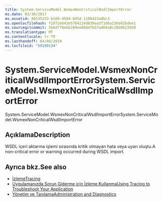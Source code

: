 ```yaml
---
title: System.ServiceModel.WsmexNonCriticalWsdlImportError
ms.date: 03/30/2017
ms.assetid: d6535153-b160-4584-8d5d-1186423a0bc3
ms.openlocfilehash: f2872e643e5784224d039aa3f1d6a236d42bdee1
ms.sourcegitcommit: 5b6d778ebb269ee6684fb57ad69a8c28b06235b9
ms.translationtype: MT
ms.contentlocale: tr-TR
ms.lasthandoff: 04/08/2019
ms.locfileid: "59199134"
---
```

# <a name="systemservicemodelwsmexnoncriticalwsdlimporterror"></a><span data-ttu-id="14188-102">System.ServiceModel.WsmexNonCriticalWsdlImportError</span><span class="sxs-lookup"><span data-stu-id="14188-102">System.ServiceModel.WsmexNonCriticalWsdlImportError</span></span>
<span data-ttu-id="14188-103">System.ServiceModel.WsmexNonCriticalWsdlImportError</span><span class="sxs-lookup"><span data-stu-id="14188-103">System.ServiceModel.WsmexNonCriticalWsdlImportError</span></span>  
  
## <a name="description"></a><span data-ttu-id="14188-104">Açıklama</span><span class="sxs-lookup"><span data-stu-id="14188-104">Description</span></span>  
 <span data-ttu-id="14188-105">WSDL içeri aktarma işlemi sırasında kritik olmayan hata veya uyarı oluştu.</span><span class="sxs-lookup"><span data-stu-id="14188-105">A non-critical error or warning occurred during WSDL import.</span></span>  
  
## <a name="see-also"></a><span data-ttu-id="14188-106">Ayrıca bkz.</span><span class="sxs-lookup"><span data-stu-id="14188-106">See also</span></span>

- [<span data-ttu-id="14188-107">İzleme</span><span class="sxs-lookup"><span data-stu-id="14188-107">Tracing</span></span>](../../../../../docs/framework/wcf/diagnostics/tracing/index.md)
- [<span data-ttu-id="14188-108">Uygulamanızda Sorun Giderme için İzleme Kullanma</span><span class="sxs-lookup"><span data-stu-id="14188-108">Using Tracing to Troubleshoot Your Application</span></span>](../../../../../docs/framework/wcf/diagnostics/tracing/using-tracing-to-troubleshoot-your-application.md)
- [<span data-ttu-id="14188-109">Yönetim ve Tanılama</span><span class="sxs-lookup"><span data-stu-id="14188-109">Administration and Diagnostics</span></span>](../../../../../docs/framework/wcf/diagnostics/index.md)
